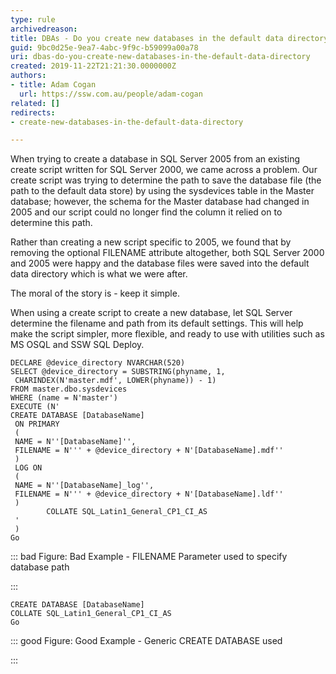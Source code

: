 ```yaml
---
type: rule
archivedreason: 
title: DBAs - Do you create new databases in the default data directory?
guid: 9bc0d25e-9ea7-4abc-9f9c-b59099a00a78
uri: dbas-do-you-create-new-databases-in-the-default-data-directory
created: 2019-11-22T21:21:30.0000000Z
authors:
- title: Adam Cogan
  url: https://ssw.com.au/people/adam-cogan
related: []
redirects:
- create-new-databases-in-the-default-data-directory

---
```


When trying to create a database in SQL Server 2005 from an existing create script written for SQL Server 2000, we came across a problem. Our create script was trying to determine the path to save the database file (the path to the default data store) by using the sysdevices table in the Master database; however, the schema for the Master database had changed in 2005 and our script could no longer find the column it relied on to determine this path.

Rather than creating a new script specific to 2005, we found that by removing the optional FILENAME attribute altogether, both SQL Server 2000 and 2005 were happy and the database files were saved into the default data directory which is what we were after.

The moral of the story is - keep it simple.

<!--endintro-->

When using a create script to create a new database, let SQL Server determine the filename and path from its default settings. This will help make the script simpler, more flexible, and ready to use with utilities such as MS OSQL and SSW SQL Deploy.



```
DECLARE @device_directory NVARCHAR(520)
SELECT @device_directory = SUBSTRING(phyname, 1,
 CHARINDEX(N'master.mdf', LOWER(phyname)) - 1)
FROM master.dbo.sysdevices
WHERE (name = N'master')
EXECUTE (N'
CREATE DATABASE [DatabaseName]
 ON PRIMARY 
 (
 NAME = N''[DatabaseName]'', 
 FILENAME = N''' + @device_directory + N'[DatabaseName].mdf''
 )
 LOG ON 
 (
 NAME = N''[DatabaseName]_log'', 
 FILENAME = N''' + @device_directory + N'[DatabaseName].ldf''
 ) 		COLLATE SQL_Latin1_General_CP1_CI_AS
 ' 
 )
Go
```



::: bad
Figure: Bad Example - FILENAME Parameter used to specify database path

:::



```
CREATE DATABASE [DatabaseName]
COLLATE SQL_Latin1_General_CP1_CI_AS
Go
```



::: good
Figure: Good Example - Generic CREATE DATABASE used

:::
